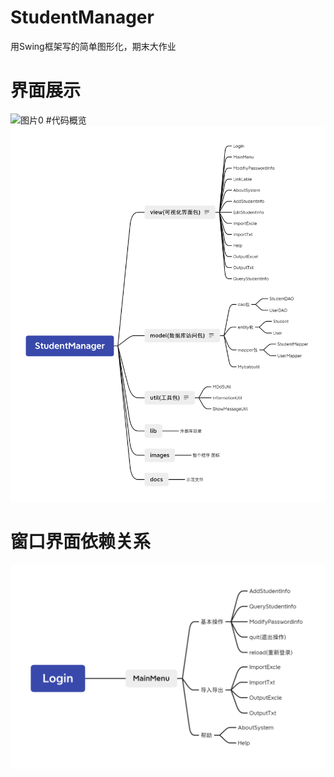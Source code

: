 # StudentManager
用Swing框架写的简单图形化，期末大作业
# 界面展示
![图片0](StudentManager.gif)
#代码概览
![图片1](StudentManager.png)

# 窗口界面依赖关系
![图片2](Login.png)
